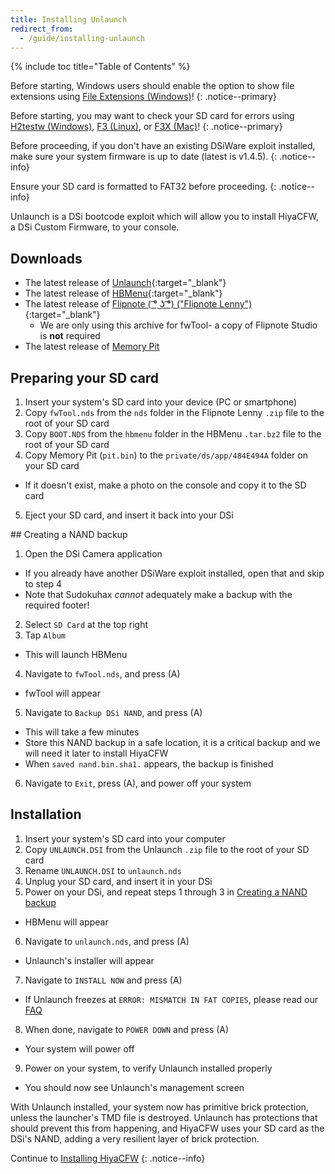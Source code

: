 ```yaml
---
title: Installing Unlaunch
redirect_from:
  - /guide/installing-unlaunch
---
```


{% include toc title="Table of Contents" %}

Before starting, Windows users should enable the option to show file extensions using [File Extensions (Windows)](file-extensions-(windows))!
{: .notice--primary}

Before starting, you may want to check your SD card for errors using [H2testw (Windows)](h2testw-(windows)), [F3 (Linux)](f3-(linux)), or [F3X (Mac)](f3x-(mac))!
{: .notice--primary}

Before proceeding, if you don't have an existing DSiWare exploit installed, make sure your system firmware is up to date (latest is v1.4.5).
{: .notice--info}

Ensure your SD card is formatted to FAT32 before proceeding.
{: .notice--info}

Unlaunch is a DSi bootcode exploit which will allow you to install HiyaCFW, a DSi Custom Firmware, to your console.
## Downloads
- The latest release of [Unlaunch](https://problemkaputt.de/unlaunch.zip){:target="_blank"}
- The latest release of [HBMenu](https://github.com/devkitPro/nds-hb-menu/releases/){:target="_blank"}
- The latest release of [Flipnote ( ͡° ͜ʖ ͡°) ("Flipnote Lenny")](https://davejmurphy.com/͡-͜ʖ-͡/){:target="_blank"}
  - We are only using this archive for fwTool- a copy of Flipnote Studio is **not** required
- The latest release of [Memory Pit](https://cdn.discordapp.com/attachments/332659801458868234/582497493913305114/pit.bin)

## Preparing your SD card

1. Insert your system's SD card into your device (PC or smartphone)
2. Copy `fwTool.nds` from the `nds` folder in the Flipnote Lenny `.zip` file to the root of your SD card
3. Copy `BOOT.NDS` from the `hbmenu` folder in the HBMenu `.tar.bz2` file to the root of your SD card
4. Copy Memory Pit (`pit.bin`) to the `private/ds/app/484E494A` folder on your SD card
  - If it doesn't exist, make a photo on the console and copy it to the SD card
5. Eject your SD card, and insert it back into your DSi

<a name="creating-a-nand-backup"/>
## Creating a NAND backup

1. Open the DSi Camera application
  - If you already have another DSiWare exploit installed, open that and skip to step 4
  - Note that Sudokuhax *cannot* adequately make a backup with the required footer!
2. Select `SD Card` at the top right
3. Tap `Album`
  - This will launch HBMenu
4. Navigate to `fwTool.nds`, and press (A)
  - fwTool will appear
5. Navigate to `Backup DSi NAND`, and press (A)
  - This will take a few minutes
  - Store this NAND backup in a safe location, it is a critical backup and we will need it later to install HiyaCFW
  - When `saved nand.bin.sha1.` appears, the backup is finished
6. Navigate to `Exit`, press (A), and power off your system

## Installation
1. Insert your system's SD card into your computer
2. Copy `UNLAUNCH.DSI` from the Unlaunch `.zip` file to the root of your SD card
3. Rename `UNLAUNCH.DSI` to `unlaunch.nds`
4. Unplug your SD card, and insert it in your DSi
5. Power on your DSi, and repeat steps 1 through 3 in
[Creating a NAND backup](#creating-a-nand-backup)
  - HBMenu will appear
6. Navigate to `unlaunch.nds`, and press (A)
  - Unlaunch's installer will appear
7. Navigate to `INSTALL NOW` and press (A)
  - If Unlaunch freezes at `ERROR: MISMATCH IN FAT COPIES`, please read our [FAQ](/help/faq)
8. When done, navigate to `POWER DOWN` and press (A)
  - Your system will power off
9. Power on your system, to verify Unlaunch installed properly
  - You should now see Unlaunch's management screen

With Unlaunch installed, your system now has primitive brick protection, unless the launcher's TMD file is destroyed. Unlaunch has protections that should prevent this from happening, and HiyaCFW uses your SD card as the DSi's NAND, adding a very resilient layer of brick protection.

Continue to [Installing HiyaCFW](installing-hiyacfw)
{: .notice--info}
